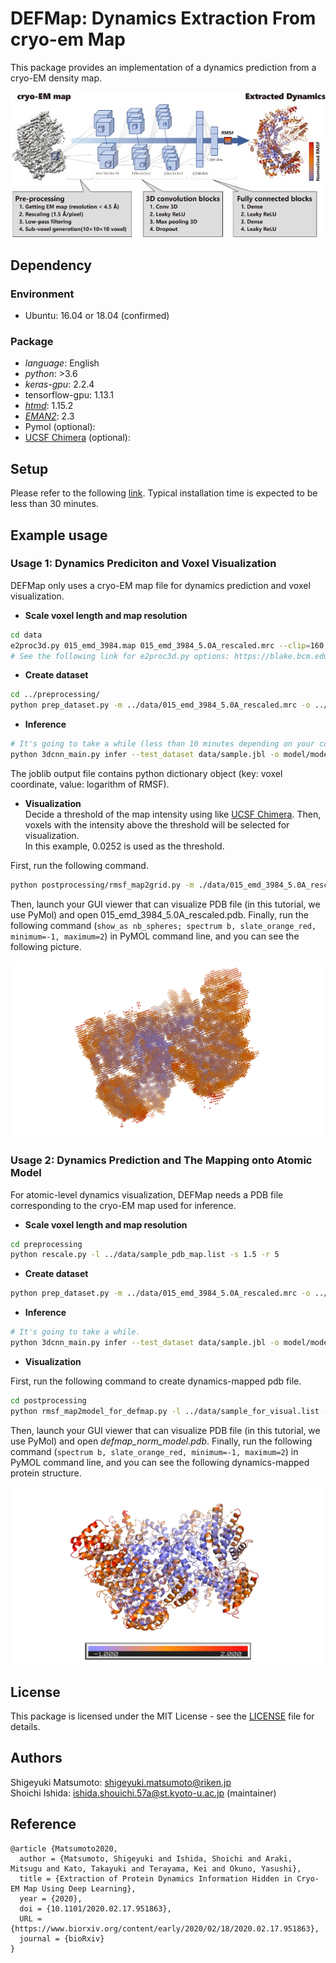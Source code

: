 # DEFMap: Dynamics Extraction From cryo-em Map

This package provides an implementation of a dynamics prediction from a cryo-EM density map.

<div align="center">
  <img src="./img/DEFMap_summary.jpg">
</div>

## Dependency

### Environment

- Ubuntu: 16.04 or 18.04 (confirmed)

### Package

- *language*: English
- *python*: >3.6
- *keras-gpu*: 2.2.4
- tensorflow-gpu: 1.13.1
- *[htmd](https://software.acellera.com/academic-download-htmd.html)*: 1.15.2
- *[EMAN2](https://blake.bcm.edu/emanwiki/EMAN2)*: 2.3
- Pymol (optional):
- [UCSF Chimera](https://www.cgl.ucsf.edu/chimera/) (optional):

## Setup
Please refer to the following [link](doc/setup.md).
Typical installation time is expected to be less than 30 minutes.

## Example usage

### Usage 1: Dynamics Prediciton and Voxel Visualization
DEFMap only uses a cryo-EM map file for dynamics prediction and voxel visualization.

- **Scale voxel length and map resolution**

```bash
cd data
e2proc3d.py 015_emd_3984.map 015_emd_3984_5.0A_rescaled.mrc --clip=160,160,160 --scale=0.9 --process=filter.lowpass.gauss:cutoff_freq=0.2
# See the following link for e2proc3d.py options: https://blake.bcm.edu/emanwiki/EMAN2/Programs/e2proc3d
```

- **Create dataset**  

```bash
cd ../preprocessing/
python prep_dataset.py -m ../data/015_emd_3984_5.0A_rescaled.mrc -o ../data/sample.jbl -p
```

- **Inference**

```bash
# It's going to take a while (less than 10 minutes depending on your computer).
python 3dcnn_main.py infer --test_dataset data/sample.jbl -o model/model.h5 --prediction_output result/prediction.jbl
```

The joblib output file contains python dictionary object (key: voxel coordinate, value: logarithm of RMSF).

- **Visualization**  
Decide a threshold of the map intensity using like [UCSF Chimera](https://www.cgl.ucsf.edu/chimera/).
Then, voxels with the intensity above the threshold will be selected for visualization.  
In this example, 0.0252 is used as the threshold.

First, run the following command.
```bash
python postprocessing/rmsf_map2grid.py -m ./data/015_emd_3984_5.0A_rescaled.mrc -p result/prediction.jbl -t 0.0252
```
Then, launch your GUI viewer that can visualize PDB file (in this tutorial, we use PyMol) and open 015_emd_3984_5.0A_rescaled.pdb.
Finally, run the following command (`show_as nb_spheres; spectrum b, slate_orange_red, minimum=-1, maximum=2`) in PyMOL command line, and you can see the following picture.

<div align="center">
  <img src="img/dynamics_voxels.jpg">
</div>

### Usage 2: Dynamics Prediction and The Mapping onto Atomic Model
For atomic-level dynamics visualization, DEFMap needs a PDB file corresponding to the cryo-EM map used for inference. 

- **Scale voxel length and map resolution**  
```bash
cd preprocessing
python rescale.py -l ../data/sample_pdb_map.list -s 1.5 -r 5
```

- **Create dataset**  
```bash
python prep_dataset.py -m ../data/015_emd_3984_5.0A_rescaled.mrc -o ../data/sample.jbl -p
```

- **Inference**  

```bash
# It's going to take a while.
python 3dcnn_main.py infer --test_dataset data/sample.jbl -o model/model.h5 --prediction_output result/prediction.jbl
```

- **Visualization**  

First, run the following command to create dynamics-mapped pdb file.
```bash
cd postprocessing
python rmsf_map2model_for_defmap.py -l ../data/sample_for_visual.list -p ../result/prediction.jbl --normalize
```

Then, launch your GUI viewer that can visualize PDB file (in this tutorial, we use PyMol) and open *defmap_norm_model.pdb*.
Finally, run the following command (`spectrum b, slate_orange_red, minimum=-1, maximum=2`) in PyMOL command line, and you can see the following dynamics-mapped protein structure.

<div align="center">
  <img src="img/dynamics_mapped_protein.jpg">
</div>

## License
This package is licensed under the MIT License - see the [LICENSE](LICENSE) file for details.

## Authors
Shigeyuki Matsumoto: shigeyuki.matsumoto@riken.jp  
Shoichi Ishida: ishida.shouichi.57a@st.kyoto-u.ac.jp (maintainer)  

## Reference
```
@article {Matsumoto2020,
  author = {Matsumoto, Shigeyuki and Ishida, Shoichi and Araki, Mitsugu and Kato, Takayuki and Terayama, Kei and Okuno, Yasushi},
  title = {Extraction of Protein Dynamics Information Hidden in Cryo-EM Map Using Deep Learning},
  year = {2020},
  doi = {10.1101/2020.02.17.951863},
  URL = {https://www.biorxiv.org/content/early/2020/02/18/2020.02.17.951863},
  journal = {bioRxiv}
}
```
